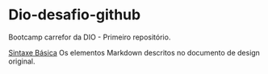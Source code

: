 # Dio-desafio-github
Bootcamp carrefor da DIO - Primeiro repositório.


[Sintaxe Básica](https://www.markdownguide.org/basic-syntax/)
Os elementos Markdown descritos no documento de design original.
